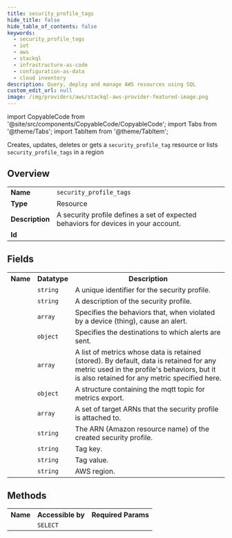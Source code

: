 ```yaml
---
title: security_profile_tags
hide_title: false
hide_table_of_contents: false
keywords:
  - security_profile_tags
  - iot
  - aws
  - stackql
  - infrastructure-as-code
  - configuration-as-data
  - cloud inventory
description: Query, deploy and manage AWS resources using SQL
custom_edit_url: null
image: /img/providers/aws/stackql-aws-provider-featured-image.png
---
```


import CopyableCode from '@site/src/components/CopyableCode/CopyableCode';
import Tabs from '@theme/Tabs';
import TabItem from '@theme/TabItem';

Creates, updates, deletes or gets a <code>security_profile_tag</code> resource or lists <code>security_profile_tags</code> in a region

## Overview
<table><tbody>
<tr><td><b>Name</b></td><td><code>security_profile_tags</code></td></tr>
<tr><td><b>Type</b></td><td>Resource</td></tr>
<tr><td><b>Description</b></td><td>A security profile defines a set of expected behaviors for devices in your account.</td></tr>
<tr><td><b>Id</b></td><td><CopyableCode code="aws.iot.security_profile_tags" /></td></tr>
</tbody></table>

## Fields
<table><tbody><tr><th>Name</th><th>Datatype</th><th>Description</th></tr><tr><td><CopyableCode code="security_profile_name" /></td><td><code>string</code></td><td>A unique identifier for the security profile.</td></tr>
<tr><td><CopyableCode code="security_profile_description" /></td><td><code>string</code></td><td>A description of the security profile.</td></tr>
<tr><td><CopyableCode code="behaviors" /></td><td><code>array</code></td><td>Specifies the behaviors that, when violated by a device (thing), cause an alert.</td></tr>
<tr><td><CopyableCode code="alert_targets" /></td><td><code>object</code></td><td>Specifies the destinations to which alerts are sent.</td></tr>
<tr><td><CopyableCode code="additional_metrics_to_retain_v2" /></td><td><code>array</code></td><td>A list of metrics whose data is retained (stored). By default, data is retained for any metric used in the profile's behaviors, but it is also retained for any metric specified here.</td></tr>
<tr><td><CopyableCode code="metrics_export_config" /></td><td><code>object</code></td><td>A structure containing the mqtt topic for metrics export.</td></tr>
<tr><td><CopyableCode code="target_arns" /></td><td><code>array</code></td><td>A set of target ARNs that the security profile is attached to.</td></tr>
<tr><td><CopyableCode code="security_profile_arn" /></td><td><code>string</code></td><td>The ARN (Amazon resource name) of the created security profile.</td></tr>
<tr><td><CopyableCode code="tag_key" /></td><td><code>string</code></td><td>Tag key.</td></tr>
<tr><td><CopyableCode code="tag_value" /></td><td><code>string</code></td><td>Tag value.</td></tr>
<tr><td><CopyableCode code="region" /></td><td><code>string</code></td><td>AWS region.</td></tr>
</tbody></table>

## Methods

<table><tbody>
  <tr>
    <th>Name</th>
    <th>Accessible by</th>
    <th>Required Params</th>
  </tr>
  <tr>
    <td><CopyableCode code="view" /></td>
    <td><code>SELECT</code></td>
    <td><CopyableCode code="region" /></td>
  </tr>
</tbody></table>








